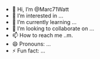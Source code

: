 - 👋 Hi, I’m @Marc71Watt
- 👀 I’m interested in ...
- 🌱 I’m currently learning ...
- 💞️ I’m looking to collaborate on ...
- 📫 How to reach me ..m.
- 😄 Pronouns: ...
- ⚡ Fun fact: ...

<!---
Marc71Watt/Marc71Watt is a ✨ special ✨ repository because its `README.md` (this file) appears on your GitHub profile.
You can click the Preview link to take a look at your changes.
--->
